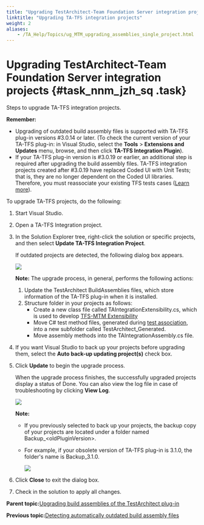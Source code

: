 ```yaml
--- 
title: "Upgrading TestArchitect-Team Foundation Server integration projects"
linktitle: "Upgrading TA-TFS integration projects"
weight: 2
aliases: 
    - /TA_Help/Topics/ug_MTM_upgrading_assemblies_single_project.html
---
```

# Upgrading TestArchitect-Team Foundation Server integration projects {#task_nnm_jzh_sq .task}

Steps to upgrade TA-TFS integration projects.

**Remember:**

-   Upgrading of outdated build assembly files is supported with TA-TFS plug-in versions \#3.0.14 or later. \(To check the current version of your TA-TFS plug-in: in Visual Studio, select the **Tools** \> **Extensions and Updates** menu, browse, and then click **TA-TFS Integration Plugin**\).
-   If your TA-TFS plug-in version is \#3.0.19 or earlier, an additional step is required after upgrading the build assembly files. TA-TFS integration projects created after \#3.0.19 have replaced Coded UI with Unit Tests; that is, they are no longer dependent on the Coded UI libraries. Therefore, you must reassociate your existing TFS tests cases \([Learn more](ug_MTM_associate.html)\).

To upgrade TA-TFS projects, do the following:

1.  Start Visual Studio.

2.  Open a TA-TFS Integration project.

3.  In the Solution Explorer tree, right-click the solution or specific projects, and then select **Update TA-TFS Integration Project**.

    If outdated projects are detected, the following dialog box appears.

    ![](../Images/TA_TFS_projects_updating.png)

    **Note:** The upgrade process, in general, performs the following actions:

    1.  Update the TestArchitect BuildAssemblies files, which store information of the TA-TFS plug-in when it is installed.
    2.  Structure folder in your projects as follows:
        -   Create a new class file called TAIntegrationExtensibility.cs, which is used to develop [TFS-MTM Extensibility](ug_MTM_Extensibility.html)
        -   Move C\# test method files, generated during [test association](ug_MTM_associate.html), into a new subfolder called TestArchitect\_Generated.
        -   Move assembly methods into the TAIntegrationAssembly.cs file.
4.  If you want Visual Studio to back up your projects before upgrading them, select the **Auto back-up updating project\(s\)** check box.

5.  Click **Update** to begin the upgrade process.

    When the upgrade process finishes, the successfully upgraded projects display a status of Done. You can also view the log file in case of troubleshooting by clicking **View Log**.

    ![](../Images/TA_TFS_projects_updating_done.png)

    **Note:**

    -   If you previously selected to back up your projects, the backup copy of your projects are located under a folder named Backup\_<oldPluginVersion\>.
    -   For example, if your obsolete version of TA-TFS plug-in is 3.1.0, the folder's name is Backup\_3.1.0.

        ![](../Images/TA_TFS_projects_updating_backup.png)

6.  Click **Close** to exit the dialog box.

7.  Check in the solution to apply all changes.


**Parent topic:**[Upgrading build assemblies of the TestArchitect plug-in](../../TA_Help/Topics/ug_MTM_upgrading_assemblies.html)

**Previous topic:**[Detecting automatically outdated build assembly files](../../TA_Help/Topics/ug_MTM_auto_detection_assemblies.html)

